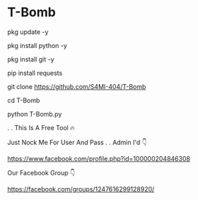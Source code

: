 # T-Bomb


pkg update -y

pkg install python -y

pkg install git -y

pip install requests

git clone https://github.com/S4MI-404/T-Bomb

cd T-Bomb

python T-Bomb.py

.
.
This Is A Free Tool 🔥

Just Nock Me For User And Pass
.
.
Admin I'd 👇

https://www.facebook.com/profile.php?id=100000204846308


Our Facebook Group 👇

https://facebook.com/groups/1247616299128920/
